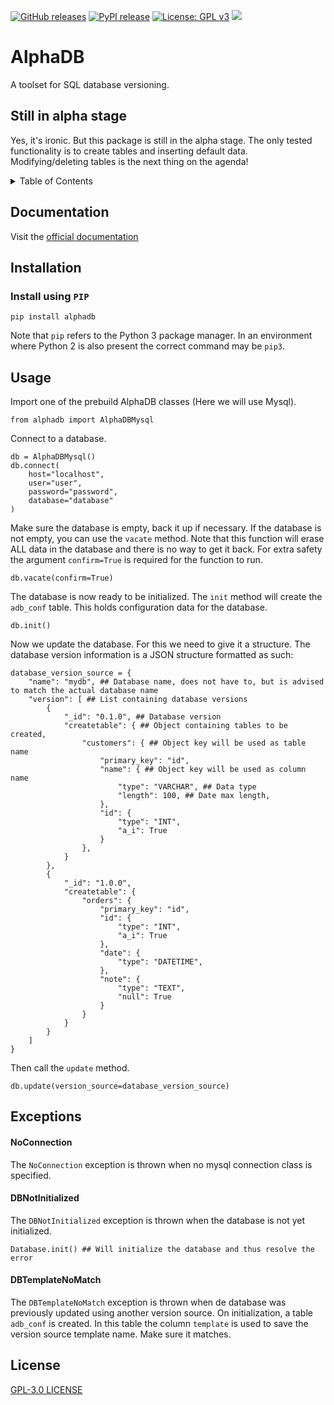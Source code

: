 [![GitHub releases](https://img.shields.io/github/v/release/w-kuipers/alphadb)](https://github.com/w-kuipers/alphadb/releases)
[![PyPI release](https://img.shields.io/pypi/v/alphadb.svg)](https://pypi.org/project/alphadb/)
[![License: GPL v3](https://img.shields.io/badge/License-GPLv3-blue.svg)](https://www.gnu.org/licenses/gpl-3.0)
[![](https://img.shields.io/github/last-commit/w-kuipers/alphadb?label=last%20modified)](https://github.com/w-kuipers/alphadb)

# AlphaDB

A toolset for SQL database versioning. 

## Still in alpha stage
Yes, it's ironic. But this package is still in the alpha stage. The only tested functionality is to create tables and inserting default data. Modifying/deleting tables is the next thing on the agenda!

<details>
  <summary>Table of Contents</summary>
  <ol>
    <li><a href="#documentation">Documentation</a></li>
    <li>
      <a href="#installation">Installation</a>
      <ul>
        <li><a href="#install-using-pip">Install using PIP</a></li>
      </ul>
    </li>
    <li><a href="#usage">Usage</a></li>
    <li><a href="#exceptions">Exceptions</a></li>
    <li><a href="#license">License</a></li>
  </ol>
</details>

## Documentation
Visit the [official documentation](https://alphadb-docs.vercel.app/)

## Installation

### Install using `PIP`

    pip install alphadb

Note that `pip` refers to the Python 3 package manager. In an environment where Python 2 is also present the correct command may be `pip3`.

## Usage
Import one of the prebuild AlphaDB classes (Here we will use Mysql).

    from alphadb import AlphaDBMysql

Connect to a database.

    db = AlphaDBMysql()
    db.connect(
        host="localhost",
        user="user",
        password="password",
        database="database"
    )

Make sure the database is empty, back it up if necessary. If the database is not empty, you can use the `vacate` method.
Note that this function will erase ALL data in the database and there is no way to get it back. For extra safety the argument `confirm=True` is required for the function to run.
    
    db.vacate(confirm=True)

The database is now ready to be initialized. The `init` method will create the `adb_conf` table. This holds configuration data for the database.
    
    db.init()

Now we update the database. For this we need to give it a structure. The database version information is a JSON structure formatted as such:
   
    database_version_source = {
        "name": "mydb", ## Database name, does not have to, but is advised to match the actual database name
        "version": [ ## List containing database versions
            { 
                "_id": "0.1.0", ## Database version
                "createtable": { ## Object containing tables to be created,
                    "customers": { ## Object key will be used as table name
                        "primary_key": "id",
                        "name": { ## Object key will be used as column name
                            "type": "VARCHAR", ## Data type
                            "length": 100, ## Date max length,
                        },
                        "id": {
                            "type": "INT",
                            "a_i": True
                        }
                    },
                }
            },
            {
                "_id": "1.0.0",
                "createtable": {
                    "orders": {
                        "primary_key": "id",
                        "id": {
                            "type": "INT",
                            "a_i": True
                        },
                        "date": {
                            "type": "DATETIME",
                        },
                        "note": {
                            "type": "TEXT",
                            "null": True
                        }
                    }
                }
            }
        ]
    }

Then call the `update` method.

    db.update(version_source=database_version_source)

## Exceptions

#### NoConnection

The `NoConnection` exception is thrown when no mysql connection class is specified.

#### DBNotInitialized

The `DBNotInitialized` exception is thrown when the database is not yet initialized.

    Database.init() ## Will initialize the database and thus resolve the error

#### DBTemplateNoMatch

The `DBTemplateNoMatch` exception is thrown when de database was previously updated using another version source.
On initialization, a table `adb_conf` is created. In this table the column `template` is used to save the version source template name. Make sure it matches.

## License

[GPL-3.0 LICENSE](https://github.com/w-kuipers/alphadb/blob/main/LICENSE)
